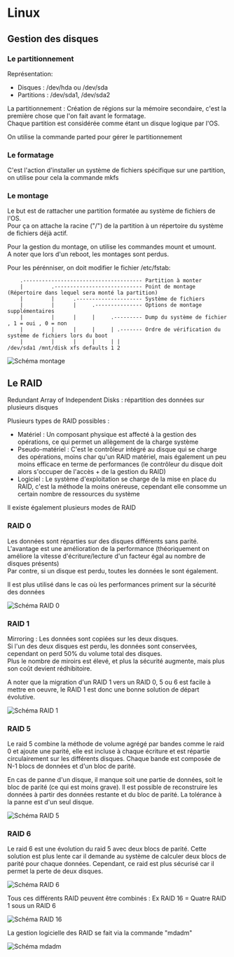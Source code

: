 # Linux

## Gestion des disques

### Le partitionnement

Représentation:
- Disques : /dev/hda ou /dev/sda
- Partitions : /dev/sda1, /dev/sda2

La partitionnement : Création de régions sur la mémoire secondaire, c'est la première chose que l'on fait avant le formatage.  
Chaque partition est considérée comme étant un disque logique par l'OS.

On utilise la commande parted pour gérer le partitionnement

### Le formatage
C'est l'action d'installer un système de fichiers spécifique sur une partition, on utilise pour cela la commande mkfs

### Le montage
Le but est de rattacher une partition formatée au système de fichiers de l'OS.  
Pour ça on attache la racine ("/") de la partition à un répertoire du système de fichiers déjà actif.

Pour la gestion du montage, on utilise les commandes mount et umount.  
A noter que lors d'un reboot, les montages sont perdus.

Pour les pérénniser, on doit modifier le fichier /etc/fstab:
```
    .-------------------------------------- Partition à monter
    |         .---------------------------- Point de montage (Répertoire dans lequel sera monté la partition)
    |         |      .--------------------- Système de fichiers
    |         |      |     .--------------- Options de montage supplémentaires
    |         |      |     |     .--------- Dump du système de fichier , 1 = oui , 0 = non
    |         |      |     |     | .------- Ordre de vérification du système de fichiers lors du boot
    |         |      |     |     | |
/dev/sda1 /mnt/disk xfs defaults 1 2
```

![Schéma montage](../../images/os_linux_montage.png)

## Le RAID

Redundant Array of Independent Disks : répartition des données sur plusieurs disques

Plusieurs types de RAID possibles : 
- Matériel : Un composant physique est affecté à la gestion des opérations, ce qui permet un allègement de la charge système
- Pseudo-matériel : C'est le contrôleur intégré au disque qui se charge des opérations, moins char qu'un RAID matériel, mais également un peu moins efficace en terme de performances (le contrôleur du disque doit alors s'occuper de l'accès + de la gestion du RAID)
- Logiciel : Le système d'exploitation se charge de la mise en place du RAID, c'est la méthode la moins onéreuse, cependant elle consomme un certain nombre de ressources du système

Il existe également plusieurs modes de RAID

### RAID 0
Les données sont réparties sur des disques différents sans parité.  
L'avantage est une amélioration de la performance (théoriquement on améliore la vitesse d'écriture/lecture d'un facteur égal au nombre de disques présents)  
Par contre, si un disque est perdu, toutes les données le sont également.

Il est plus utilisé dans le cas où les performances priment sur la sécurité des données

![Schéma RAID 0](../../images/os_raid_0.png)

### RAID 1
Mirroring : Les données sont copiées sur les deux disques.  
Si l'un des deux disques est perdu, les données sont conservées, cependant on perd 50% du volume total des disques.  
Plus le nombre de miroirs est élevé, et plus la sécurité augmente, mais plus son coût devient rédhibitoire.

A noter que la migration d'un RAID 1 vers un RAID 0, 5 ou 6 est facile à mettre en oeuvre, le RAID 1 est donc une bonne solution de départ évolutive.

![Schéma RAID 1](../../images/os_raid_1.png)

### RAID 5
Le raid 5 combine la méthode de volume agrégé par bandes comme le raid 0 et ajoute une parité, elle est incluse à chaque écriture et est répartie circulairement sur les différents disques.
Chaque bande est composée de N-1 blocs de données et d'un bloc de parité.

En cas de panne d'un disque, il manque soit une partie de données, soit le bloc de parité (ce qui est moins grave). Il est possible de reconstruire les données à partir des données restante et du bloc de parité.
La tolérance à la panne est d'un seul disque. 

![Schéma RAID 5](../../images/os_raid_5.png)

### RAID 6
Le raid 6 est une évolution du raid 5 avec deux blocs de parité.
Cette solution est plus lente car il demande au système de calculer deux blocs de parité pour chaque données. 
Cependant, ce raid est plus sécurisé car il permet la perte de deux disques.

![Schéma RAID 6](../../images/os_raid_6.png)

Tous ces différents RAID peuvent être combinés : Ex RAID 16 = Quatre RAID 1 sous un RAID 6

![Schéma RAID 16](../../images/os_raid_16.png)

La gestion logicielle des RAID se fait via la commande "mdadm"

![Schéma mdadm](../../images/os_raid_mdadm.png)

